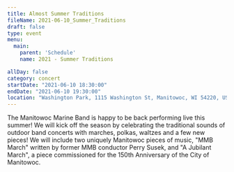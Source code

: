 ```yaml
---
title: Almost Summer Traditions
fileName: 2021-06-10_Summer_Traditions
draft: false
type: event
menu: 
  main:
    parent: 'Schedule'
    name: 2021 - Summer Traditions

allDay: false
category: concert
startDate: "2021-06-10 18:30:00"
endDate: "2021-06-10 19:30:00"
location: "Washington Park, 1115 Washington St, Manitowoc, WI 54220, USA"
---
```

The Manitowoc Marine Band is happy to be back performing live this summer! We will kick off the season by celebrating the traditional sounds of outdoor band concerts with marches, polkas, waltzes and a few new pieces! We will include two uniquely Manitowoc pieces of music, "MMB March" written by former MMB conductor Perry Susek, and "A Jubilant March", a piece commissioned for the 150th Anniversary of the City of Manitowoc.
